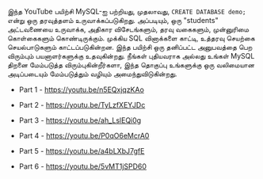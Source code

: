 இந்த YouTube பயிற்சி MySQL-ஐ பற்றியது, முதலாவது, `CREATE DATABASE demo;` என்று ஒரு தரவுத்தளம் உருவாக்கப்படுகிறது. அப்படியும், ஒரு "students" அட்டவணையை உருவாக்க, அதிகார விசேடங்களும், தரவு வகைகளும், முன்னுரிமை கொள்கைகளும் கொண்டிருக்கும். முக்கிய SQL வினாக்களை காட்டி, உத்தரவு செயற்கை செயல்பாடுகளும் காட்டப்படுகின்றன. இந்த பயிற்சி ஒரு தனிப்பட்ட அனுபவத்தை பெற விரும்பும் பயனாளர்களுக்கு உதவுகின்றது. நீங்கள் புதியவராக அல்லது உங்கள் MySQL திறனை மேம்படுத்த விரும்புகின்றீர்களா, இந்த தொகுப்பு உங்களுக்கு ஒரு வலிமையான அடிப்படையும் மேம்படுத்தும் வழியும் அமைந்துவிடுகின்றது.

- Part 1 - https://youtu.be/n5EQxjqzKAo

- Part 2 - https://youtu.be/TyLzfXEYJDc

- Part 3 - https://youtu.be/ah_LslEQi0g

- Part 4 - https://youtu.be/P0qO6eMcrA0

- Part 5 - https://youtu.be/a4bLXbJ7gfE

- Part 6 - https://youtu.be/5vMT1jSPD60

